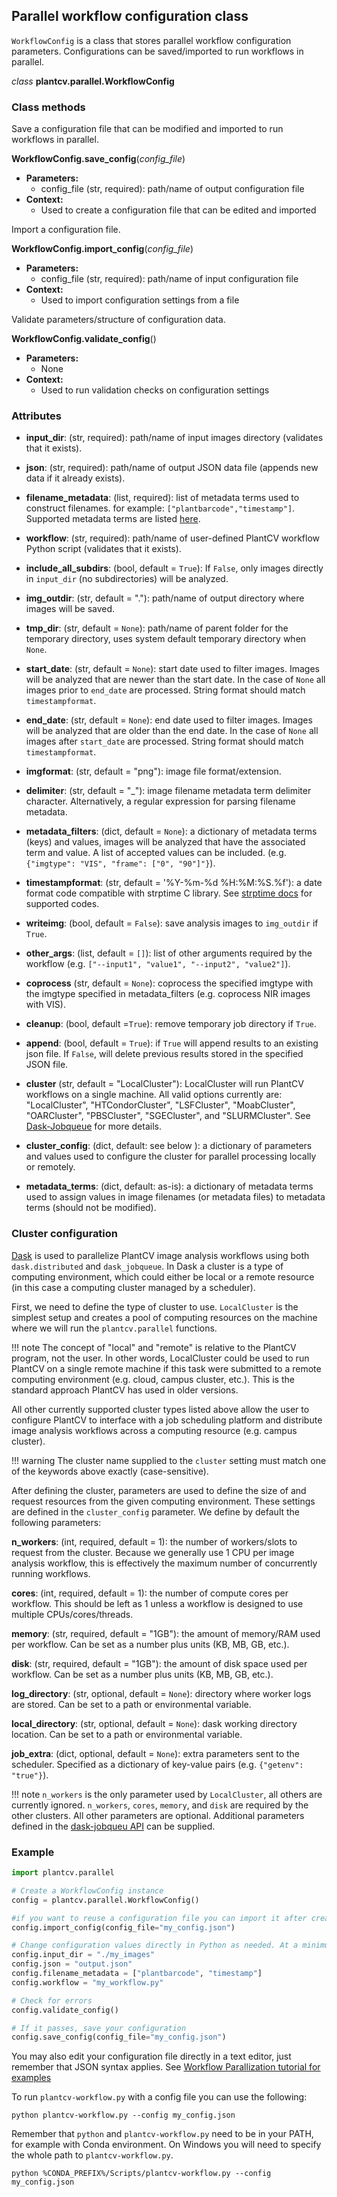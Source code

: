 ## Parallel workflow configuration class

`WorkflowConfig` is a class that stores parallel workflow configuration parameters. Configurations can be saved/imported
to run workflows in parallel.

*class* **plantcv.parallel.WorkflowConfig**

### Class methods

Save a configuration file that can be modified and imported to run workflows in parallel.

**WorkflowConfig.save_config**(*config_file*)

-  **Parameters:**
    -  config_file (str, required): path/name of output configuration file
-  **Context:**
    -  Used to create a configuration file that can be edited and imported

Import a configuration file.

**WorkflowConfig.import_config**(*config_file*)

-  **Parameters:**
    -  config_file (str, required): path/name of input configuration file
-  **Context:**
    -  Used to import configuration settings from a file

Validate parameters/structure of configuration data.

**WorkflowConfig.validate_config**()

-  **Parameters:**
    -  None
-  **Context:**
    -  Used to run validation checks on configuration settings

### Attributes

-  **input_dir**: (str, required): path/name of input images directory (validates that it exists).
  
-  **json**: (str, required): path/name of output JSON data file (appends new data if it already exists).
  
-  **filename_metadata**: (list, required): list of metadata terms used to construct filenames. for example:
   `["plantbarcode","timestamp"]`. Supported metadata terms are listed [here](pipeline_parallel.md).

-  **workflow**: (str, required): path/name of user-defined PlantCV workflow Python script (validates that it exists).

-  **include_all_subdirs**: (bool, default = `True`): If `False`, only images directly in `input_dir` (no 
   subdirectories) will be analyzed.

-  **img_outdir**: (str, default = "."): path/name of output directory where images will be saved.

-  **tmp_dir**: (str, default = `None`): path/name of parent folder for the temporary directory, uses system default
   temporary directory when `None`.

-  **start_date**: (str, default = `None`): start date used to filter images. Images will be analyzed that are newer 
   than the start date. In the case of `None` all images prior to `end_date` are processed. String format should match
   `timestampformat`.

-  **end_date**: (str, default = `None`): end date used to filter images. Images will be analyzed that are older than 
   the end date. In the case of `None` all images after `start_date` are processed. String format should match 
   `timestampformat`.

-  **imgformat**: (str, default = "png"): image file format/extension.

-  **delimiter**: (str, default = "_"): image filename metadata term delimiter character. Alternatively, a regular 
   expression for parsing filename metadata.

-  **metadata_filters**: (dict, default = `None`): a dictionary of metadata terms (keys) and values, images will be 
   analyzed that have the associated term and value. A list of accepted values can be included. (e.g. 
   `{"imgtype": "VIS", "frame": ["0", "90"]"}`).

-  **timestampformat**: (str, default = '%Y-%m-%d %H:%M:%S.%f'): a date format code compatible with strptime C library. 
   See [strptime docs](https://docs.python.org/3.7/library/datetime.html#strftime-and-strptime-behavior) for supported 
   codes.

-  **writeimg**: (bool, default = `False`): save analysis images to `img_outdir` if `True`.

-  **other_args**: (list, default = `[]`): list of other arguments required by the workflow (e.g.
   `["--input1", "value1", "--input2", "value2"]`).

-  **coprocess** (str, default = `None`): coprocess the specified imgtype with the imgtype specified in metadata_filters
   (e.g. coprocess NIR images with VIS).

-  **cleanup**: (bool, default =`True`): remove temporary job directory if `True`.

-  **append**: (bool, default = `True`): if `True` will append results to an existing json file. If `False`, will delete
   previous results stored in the specified JSON file.

-  **cluster** (str, default = "LocalCluster"): LocalCluster will run PlantCV workflows on a single machine. All valid
   options currently are: "LocalCluster", "HTCondorCluster", "LSFCluster", "MoabCluster", "OARCluster", "PBSCluster",
   "SGECluster", and "SLURMCluster". See [Dask-Jobqueue](https://jobqueue.dask.org/) for more details.

-  **cluster_config**: (dict, default: see below ): a dictionary of parameters and values used to configure the cluster
   for parallel processing locally or remotely.

-  **metadata_terms**: (dict, default: as-is): a dictionary of metadata terms used to assign values in image filenames
   (or metadata files) to metadata terms (should not be modified).

### Cluster configuration

[Dask](https://dask.org/) is used to parallelize PlantCV image analysis workflows using both `dask.distributed` and 
`dask_jobqueue`. In Dask a cluster is a type of computing environment, which could either be local or a remote resource
(in this case a computing cluster managed by a scheduler).

First, we need to define the type of cluster to use. `LocalCluster` is the simplest setup and creates a pool of 
computing resources on the machine where we will run the `plantcv.parallel` functions.

!!! note
    The concept of "local" and "remote" is relative to the PlantCV program, not the user. In other words, LocalCluster
    could be used to run PlantCV on a single remote machine if this task were submitted to a remote computing environment
    (e.g. cloud, campus cluster, etc.). This is the standard approach PlantCV has used in older versions.

All other currently supported cluster types listed above allow the user to configure PlantCV to interface with a job
scheduling platform and distribute image analysis workflows across a computing resource (e.g. campus cluster).

!!! warning
    The cluster name supplied to the `cluster` setting must match one of the keywords above exactly (case-sensitive).

After defining the cluster, parameters are used to define the size of and request resources from the given computing 
environment. These settings are defined in the `cluster_config` parameter. We define by default the following 
parameters:

**n_workers**: (int, required, default = 1): the number of workers/slots to request from the cluster. Because we 
generally use 1 CPU per image analysis workflow, this is effectively the maximum number of concurrently running 
workflows.

**cores**: (int, required, default = 1): the number of compute cores per workflow. This should be left as 1 unless a 
workflow is designed to use multiple CPUs/cores/threads.

**memory**: (str, required, default = "1GB"): the amount of memory/RAM used per workflow. Can be set as a number plus 
units (KB, MB, GB, etc.).

**disk**: (str, required, default = "1GB"): the amount of disk space used per workflow. Can be set as a number plus 
units (KB, MB, GB, etc.).

**log_directory**: (str, optional, default = `None`): directory where worker logs are stored. Can be set to a path or 
environmental variable.

**local_directory**: (str, optional, default = `None`): dask working directory location. Can be set to a path or 
environmental variable.

**job_extra**: (dict, optional, default = `None`): extra parameters sent to the scheduler. Specified as a dictionary 
of key-value pairs (e.g. `{"getenv": "true"}`).

!!! note
    `n_workers` is the only parameter used by `LocalCluster`, all others are currently ignored. `n_workers`, `cores`,
    `memory`, and `disk` are required by the other clusters. All other parameters are optional. Additional parameters
    defined in the [dask-jobqueu API](https://jobqueue.dask.org/en/latest/api.html) can be supplied.

### Example

```python
import plantcv.parallel

# Create a WorkflowConfig instance
config = plantcv.parallel.WorkflowConfig()

#if you want to reuse a configuration file you can import it after creating an instance
config.import_config(config_file="my_config.json")

# Change configuration values directly in Python as needed. At a minimum you must specify input_dir, json, filename_metadata, workflow.
config.input_dir = "./my_images"
config.json = "output.json"
config.filename_metadata = ["plantbarcode", "timestamp"]
config.workflow = "my_workflow.py"

# Check for errors
config.validate_config()

# If it passes, save your configuration
config.save_config(config_file="my_config.json")
```

You may also edit your configuration file directly in a text editor, just remember that JSON syntax applies. 
See [Workflow Parallization tutorial for examples](pipeline_parallel.md)

To run `plantcv-workflow.py` with a config file you can use the following:

```shell
python plantcv-workflow.py --config my_config.json
```

Remember that `python` and `plantcv-workflow.py` need to be in your PATH, for example with Conda environment. On 
Windows you will need to specify the whole path to `plantcv-workflow.py`.

```shell
python %CONDA_PREFIX%/Scripts/plantcv-workflow.py --config my_config.json
```
